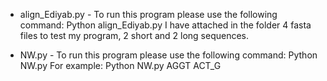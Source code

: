 - align_Ediyab.py -
To run this program please use the following command:
Python align_Ediyab.py <DNA fasta file name> <Protein fasta file name >
I have attached in the folder 4 fasta files to test my program, 2 short and 2 long sequences.
  
- NW.py -
To run this program please use the following command:
Python NW.py <sequence1 > <sequence2 >
For example: Python NW.py AGGT ACT_G

